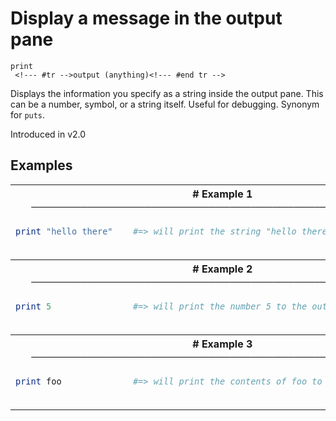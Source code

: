 # Display a message in the output pane

```
print 
 <!--- #tr -->output (anything)<!--- #end tr -->
```


Displays the information you specify as a string inside the output pane. This can be a number, symbol, or a string itself. Useful for debugging. Synonym for `puts`.

Introduced in v2.0

## Examples

<table class="examples">
<tr>
<th colspan="2" class="even head"># Example 1 ──────────────────────────────────────────────────────</th>
</tr>
<tr>
<td class="even">

```ruby
print "hello there"  



```

</td>
<td class="even">

<!--- #tr -->
```ruby
#=> will print the string "hello there" to the output pane



```
<!--- #end tr -->

</td>
</tr>
<tr>
<th colspan="2" class="odd head"># Example 2 ──────────────────────────────────────────────────────</th>
</tr>
<tr>
<td class="odd">

```ruby
print 5              



```

</td>
<td class="odd">

<!--- #tr -->
```ruby
#=> will print the number 5 to the output pane



```
<!--- #end tr -->

</td>
</tr>
<tr>
<th colspan="2" class="even head"># Example 3 ──────────────────────────────────────────────────────</th>
</tr>
<tr>
<td class="even">

```ruby
print foo            



```

</td>
<td class="even">

<!--- #tr -->
```ruby
#=> will print the contents of foo to the output pane



```
<!--- #end tr -->

</td>
</tr>
</table>

